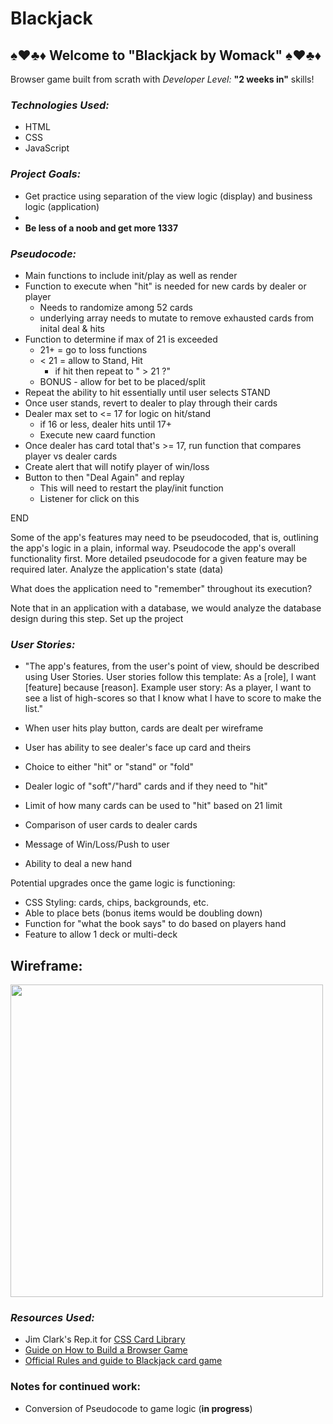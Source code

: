 # Blackjack


##  ♠️♥️♣️♦️  Welcome to "Blackjack by Womack"  ♠️♥️♣️♦️

Browser game built from scrath with  _Developer Level:_ __"2 weeks in"__  skills!


### _Technologies Used:_ 

* HTML
* CSS
* JavaScript


### _Project Goals:_ 

* Get practice using separation of the view logic (display) and business logic (application)
* 
* __Be less of a noob and get more 1337__


### _Pseudocode:_

* Main functions to include init/play as well as render
* Function to execute when "hit" is needed for new cards by dealer or player
    * Needs to randomize among 52 cards
    * underlying array needs to mutate to remove exhausted cards from inital deal & hits
* Function to determine if max of 21 is exceeded
    * 21+ = go to loss functions
    * < 21 = allow to Stand, Hit
        * if hit then repeat to " > 21 ?"
    * BONUS - allow for bet to be placed/split
* Repeat the ability to hit essentially until user selects STAND 
* Once user stands, revert to dealer to play through their cards
* Dealer max set to <= 17 for logic on hit/stand
    * if 16 or less, dealer hits until 17+
    * Execute new caard function 
* Once dealer has card total that's >= 17, run function that compares player vs dealer cards
* Create alert that will notify player of win/loss
* Button to then "Deal Again" and replay
    * This will need to restart the play/init function
    * Listener for click on this

END


Some of the app's features may need to be pseudocoded, that is, outlining the app's logic in a plain, informal way.
Pseudocode the app's overall functionality first.
More detailed pseudocode for a given feature may be required later.
Analyze the application's state (data)

What does the application need to "remember" throughout its execution?


Note that in an application with a database, we would analyze the database design during this step.
Set up the project

### _User Stories:_

* "The app's features, from the user's point of view, should be described using User Stories. User stories follow this template: As a [role], I want [feature] because [reason]. Example user story: As a player, I want to see a list of high-scores so that I know what I have to score to make the list."

* When user hits play button, cards are dealt per wireframe
* User has ability to see dealer's face up card and theirs
* Choice to either "hit" or "stand" or "fold" 
* Dealer logic of "soft"/"hard" cards and if they need to "hit" 
* Limit of how many cards can be used to "hit" based on 21 limit
* Comparison of user cards to dealer cards
* Message of Win/Loss/Push to user
* Ability to deal a new hand

Potential upgrades once the game logic is functioning:

* CSS Styling: cards, chips, backgrounds, etc.
* Able to place bets (bonus items would be doubling down)
* Function for "what the book says" to do based on players hand
* Feature to allow 1 deck or multi-deck

## Wireframe:

<img src="https://i.imgur.com/Y10z4cO.jpg" width="500">


### _Resources Used:_

* Jim Clark's Rep.it for [CSS Card Library](https://repl.it/@jim_clark/Use-CSS-Card-Library#index.html)
* [Guide on How to Build a Browser Game](https://git.generalassemb.ly/SEI-CC/SEI-CC-9/blob/master/work/w01/d5/01-04-guide-to-building-a-browser-game.md)
* [Official Rules and guide to Blackjack card game](https://bicyclecards.com/how-to-play/blackjack/)



### Notes for continued work:

* Conversion of Pseudocode to game logic (__in progress__)

